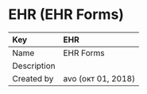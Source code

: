 # EHR \(EHR Forms\)

| Key | EHR |
| :--- | :--- |
| Name | EHR Forms |
| Description |  |
| Created by | avo \(окт 01, 2018\) |

